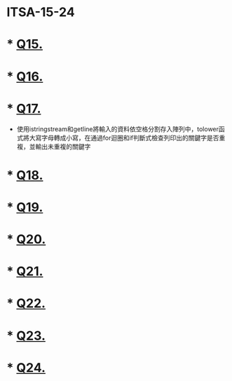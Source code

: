 # ITSA-15-24
# * [Q15.](/Q15)
  
# * [Q16.](/Q16)
  
# * [Q17.](/Q17)
  - 使用istringstream和getline將輸入的資料依空格分割存入陣列中，tolower函式將大寫字母轉成小寫，在通過for迴圈和if判斷式檢查列印出的關鍵字是否重複，並輸出未重複的關鍵字
# * [Q18.](/Q18)
  
# * [Q19.](/Q19)
  
# * [Q20.](/Q20)

# * [Q21.](/Q21)
  
# * [Q22.](/Q22)
  
# * [Q23.](/Q23)
  
# * [Q24.](/Q24)
